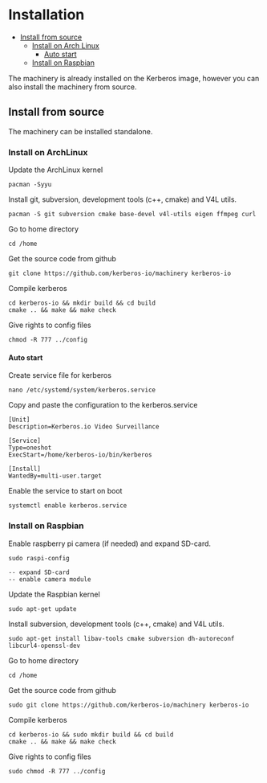 # Installation

* [Install from source](#install-from-source)
    * [Install on Arch Linux](#install-from-source-on-arch-linux)
        * [Auto start](#start-kerberos-on-boot-archlinux)
    * [Install on Raspbian](#install-from-source-on-raspbian)

The machinery is already installed on the Kerberos image, however you can also install the machinery from source.

<a name="install-from-source"></a>
## Install from source

The machinery can be installed standalone.

<a name="install-from-source-on-arch-linux"></a>
### Install on ArchLinux

Update the ArchLinux kernel

    pacman -Syyu

Install git, subversion, development tools (c++, cmake) and V4L utils.

    pacman -S git subversion cmake base-devel v4l-utils eigen ffmpeg curl

Go to home directory
	
	cd /home

Get the source code from github

	git clone https://github.com/kerberos-io/machinery kerberos-io

Compile kerberos

    cd kerberos-io && mkdir build && cd build
    cmake .. && make && make check

Give rights to config files

    chmod -R 777 ../config

<a name="start-kerberos-on-boot-archlinux"></a>
#### Auto start

Create service file for kerberos

    nano /etc/systemd/system/kerberos.service

Copy and paste the configuration to the kerberos.service 

    [Unit]
    Description=Kerberos.io Video Surveillance
    
    [Service]
    Type=oneshot
    ExecStart=/home/kerberos-io/bin/kerberos

    [Install]
    WantedBy=multi-user.target

Enable the service to start on boot

    systemctl enable kerberos.service
    
<a name="install-from-source-on-raspbian"></a>
### Install on Raspbian

Enable raspberry pi camera (if needed) and expand SD-card.

    sudo raspi-config
    
    -- expand SD-card
    -- enable camera module
    
Update the Raspbian kernel

    sudo apt-get update

Install subversion, development tools (c++, cmake) and V4L utils.

    sudo apt-get install libav-tools cmake subversion dh-autoreconf libcurl4-openssl-dev

Go to home directory
	
	cd /home

Get the source code from github

	sudo git clone https://github.com/kerberos-io/machinery kerberos-io

Compile kerberos

    cd kerberos-io && sudo mkdir build && cd build
    cmake .. && make && make check

Give rights to config files

    sudo chmod -R 777 ../config